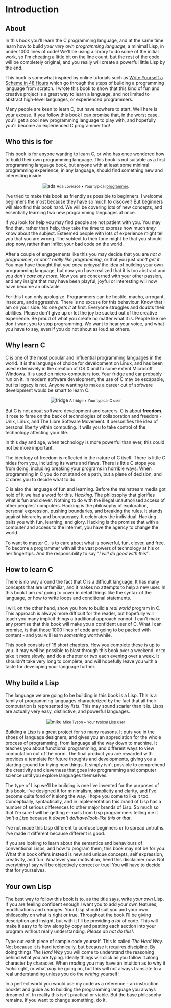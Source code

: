 Introduction
============

About
------

In this book you'll learn the C programming language, and at the same time learn how to build *your very own programming language*, a minimal Lisp, in under 1000 lines of code! We'll be using a library to do some of the initial work, so I'm cheating a little bit on the line count, but the rest of the code will be completely original, and you really will create a powerful little Lisp by the end.

This book is somewhat inspired by online tutorials such as [ Write Yourself a Scheme in 48 Hours](http://en.wikibooks.org/wiki/Write_Yourself_a_Scheme_in_48_Hours) which go through the steps of building a programming language from scratch. I wrote this book to show that this kind of fun and creative project is a great way to learn a language, and not limited to abstract high-level languages, or experienced programmers.

Many people are keen to learn C, but have nowhere to start. Well here is your excuse. If you follow this book I can promise that, in the worst case, you'll get a cool new programming language to play with, and hopefully you'll become an experienced C programmer too!


Who this is for
---------------

This book is for anyone wanting to learn C, or who has once wondered how to build their own programming language. This book is not suitable as a first programming language book, but anyone with at least some minimal programming experience, in any language, should find something new and interesting inside.

<div class='pull-right alert alert-warning' style="margin: 15px; text-align: center;">
  <img src="img/ada.png" alt="ada"/>
  <small>Ada Lovelace &bull; Your typical <a href="http://areyouabrogrammer.com/">brogrammer</a>.</small>
</div>

I've tried to make this book as friendly as possible to beginners. I welcome beginners the most because they have so much to discover! But beginners will also find this book hard. We will be covering lots of new concepts, and essentially learning two new programming languages at once.

If you look for help you may find people are not patient with you. You may find that, rather than help, they take the time to express how much *they* know about the subject. Esteemed people with lots of experience might tell you that you are wrong. The subtext to their tone might be that you should stop now, rather than inflict your bad code on the world.

After a couple of engagements like this you may decide that you are *not a programmer*, or *don't really like programming*, or that you just *don't get it*. You may have thought that you *once enjoyed* the idea of building your own programming language, but now you have realized that it is too abstract and you *don't care any more*. Now you are concerned with your other passion, and any insight that may have been playful, joyful or interesting will now have become an obstacle.

For this I can only apologize. Programmers can be hostile, macho, arrogant, insecure, and aggressive. There is no excuse for this behaviour. Know that I am on your side. No one *gets it* at first. Everyone struggles and doubts their abilities. Please don't give up or let the joy be sucked out of the creative experience. Be proud of what you create no matter what it is. People like me don't want you to stop programming. We want to hear your voice, and what you have to say, even if you do not shout as loud as others.


Why learn C
-----------

C is one of the most popular and influential programming languages in the world. It is the language of choice for development on Linux, and has been used extensively in the creation of OS X and to some extent Microsoft Windows. It is used on micro-computers too. Your fridge and car probably run on it. In modern software development, the use of C may be escapable, but its legacy is not. Anyone wanting to make a career out of software development would be smart to learn C.

<div class='pull-left alert alert-warning' style="margin: 15px; text-align: center;">
  <img src="img/fridge.png" alt="fridge"/>
  <small>A fridge &bull; Your typical C user</small>
</div>

But C is not about software development and careers. C is about **freedom**. It rose to fame on the back of technologies of collaboration and freedom - Unix, Linux, and The Libre Software Movement. It personifies the idea of personal liberty within computing. It wills you to take control of the technology affecting your life.

In this day and age, when technology is more powerful than ever, this could not be more important.

The ideology of freedom is reflected in the nature of C itself. There is little C hides from you, including its warts and flaws. There is little C stops you from doing, including breaking your programs in horrible ways. When programming in C you do not stand on a path, but a plane of decision, and C dares you to decide what to do.

C is also the language of fun and learning. Before the mainstream media got hold of it we had a word for this. *Hacking*. The philosophy that glorifies what is fun and clever. Nothing to do with the illegal unauthorised access of other peoples' computers. Hacking is the philosophy of exploration, personal expression, pushing boundaries, and breaking the rules. It stands against hierarchy and bureaucracy. It celebrates the individual. Hacking baits you with fun, learning, and glory. Hacking is the promise that with a computer and access to the internet, you have the agency to change the world.

To want to master C, is to care about what is powerful, fun, clever, and free. To become a programmer with all the vast powers of technology at his or her fingertips. And the responsibility to say *"I will do good with this"*.

How to learn C
--------------

There is no way around the fact that C is a difficult language. It has many concepts that are unfamiliar, and it makes no attempts to help a new user. In this book I am *not* going to cover in detail things like the syntax of the language, or how to write loops and conditional statements.

I will, on the other hand, show you how to build a *real world* program in C. This approach is always more difficult for the reader, but hopefully will teach you many implicit things a traditional approach cannot. I can't make any promise that this book will make you a confident user of C. What I can promise, is that those 1000 lines of code are going to be packed with content - and you will learn *something* worthwhile.

This book consists of 16 short chapters. How you complete these is up to you. It may well be possible to blast through this book over a weekend, or to take it more slowly, and do a chapter or two each evening over a week. It shouldn't take very long to complete, and will hopefully leave you with a taste for developing your language further.


Why build a Lisp
----------------

The language we are going to be building in this book is a Lisp. This is a family of programming languages characterized by the fact that all their computation is represented by *lists*. This may sound scarier than it is. Lisps are actually very easy, distinctive, and powerful languages.

<div class='pull-right alert alert-warning' style="margin: 15px; text-align: center;">
  <img src="img/mike.png" alt="mike"/>
  <small>Mike Tyson &bull; Your typical Lisp user</small>
</div>

Building a Lisp is a great project for so many reasons. It puts you in the shoes of language designers, and gives you an appreciation for the whole process of programming, from language all the way down to machine. It teaches you about functional programming, and different ways to view computation out of the norm. The final product you are rewarded with provides a template for future thoughts and developments, giving you a starting ground for trying new things. It simply isn't possible to comprehend the creativity and cleverness that goes into programming and computer science until you explore languages themselves.

The type of Lisp we'll be building is one I've invented for the purposes of this book. I've designed it for minimalism, simplicity and clarity, and I've become quite fond of it along the way. I hope you come to like it too. Conceptually, syntactically, and in implementation this brand of Lisp has a number of serious differences to other major brands of Lisp. So much so that I'm sure I will be getting e-mails from Lisp programmers telling me it *isn't a Lisp* because it *doesn't do/have/look-like this or that*.

I've not made this Lisp different to confuse beginners or to spread untruths. I've made it different because different is good.

If you are looking to learn about the semantics and behaviours of conventional Lisps, and how to program them, this book may not be for you. What this book offers instead is new and unique concepts, self expression, creativity, and fun. Whatever your motivation, heed this disclaimer now. Not everything I say will be objectively correct or true! You will have to decide that for yourselves.


Your own Lisp
-------------

The best way to follow this book is to, as the title says, write *your own* Lisp. If you are feeling confident enough I want you to add your own features, modifications and changes. Your Lisp should suit you and your own philosophy on what is right or true. Throughout the book I'll be giving description and insight, but with it I'll be providing *a lot* of code. This will make it easy to follow along by copy and pasting each section into your program without really understanding. *Please do not do this!*.

Type out each piece of sample code yourself. This is called *The Hard Way*. Not because it is hard technically, but because it requires discipline. By doing things *The Hard Way* you will come to understand the reasoning behind what you are typing. Ideally things will click as you follow it along character by character. When *reading* you may have an intuition as to why it *looks* right, or what *may* be going on, but this will not always translate to a real understanding unless you do the *writing* yourself!

In a perfect world you would use my code as a reference - an instruction booklet and guide as to building the programming language you always dreamed of. In reality this isn't practical or viable. But the base philosophy remains. If you want to change something, do it.